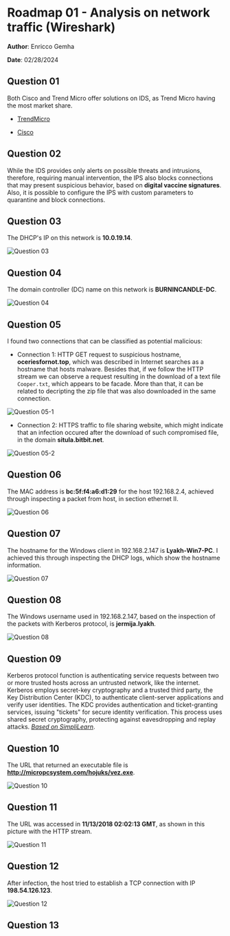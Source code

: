 # Roadmap 01 - Analysis on network traffic (Wireshark)

**Author**: Enricco Gemha

**Date**: 02/28/2024

## Question 01

Both Cisco and Trend Micro offer solutions on IDS, as Trend Micro having the most market share.

- [TrendMicro](https://www.trendmicro.com/en_us/ciso/22/l/intrusion-detection-prevention-systems.html)

- [Cisco](https://www.cisco.com/c/pt_br/products/security/ngips/index.html)

## Question 02

While the IDS provides only alerts on possible threats and intrusions, therefore, requiring manual intervention, the IPS also blocks connections that may present suspicious behavior, based on **digital vaccine signatures**. Also, it is possible to configure the IPS with custom parameters to quarantine and block connections.

## Question 03

The DHCP's IP on this network is **10.0.19.14**.

![Question 03](./docs/img/question03.png)

## Question 04

The domain controller (DC) name on this network is **BURNINCANDLE-DC**.

![Question 04](./docs/img/question04.png)

## Question 05
I found two connections that can be classified as potential malicious:

- Connection 1: HTTP GET request to suspicious hostname, **oceriesfornot.top**, which was described in Internet searches as a hostname that hosts malware. Besides that, if we follow the HTTP stream we can observe a request resulting in the download of a text file `Cooper.txt`, which appears to be facade. More than that, it can be related to decripting the zip file that was also downloaded in the same connection.

![Question 05-1](./docs/img/question05-1.png)

- Connection 2: HTTPS traffic to file sharing website, which might indicate that an infection occured after the download of such compromised file, in the domain **situla.bitbit.net**.

![Question 05-2](./docs/img/question05-2.png)

## Question 06

The MAC address is **bc:5f:f4:a6:d1:29** for the host 192.168.2.4, achieved through inspecting a packet from host, in section ethernet II.

![Question 06](./docs/img/question06.png)

## Question 07

The hostname for the Windows client in 192.168.2.147 is **Lyakh-Win7-PC**. I achieved this through inspecting the DHCP logs, which show the hostname information.

![Question 07](./docs/img/question07.png)

## Question 08

The Windows username used in 192.168.2.147, based on the inspection of the packets with Kerberos protocol, is **jermija.lyakh**.

![Question 08](./docs/img/question08.png)

## Question 09

Kerberos protocol function is authenticating service requests between two or more trusted hosts across an untrusted network, like the internet. Kerberos employs secret-key cryptography and a trusted third party, the Key Distribution Center (KDC), to authenticate client-server applications and verify user identities. The KDC provides authentication and ticket-granting services, issuing "tickets" for secure identity verification. This process uses shared secret cryptography, protecting against eavesdropping and replay attacks. *[Based on SimpliLearn](https://www.simplilearn.com/what-is-kerberos-article)*.

## Question 10

The URL that returned an executable file is **http://micropcsystem.com/hojuks/vez.exe**.

![Question 10](./docs/img/question10.png)

## Question 11

The URL was accessed in **11/13/2018 02:02:13 GMT**, as shown in this picture with the HTTP stream.

![Question 11](./docs/img/question11.png)

## Question 12

After infection, the host tried to establish a TCP connection with IP **198.54.126.123**.

![Question 12](./docs/img/question12.png)

## Question 13

